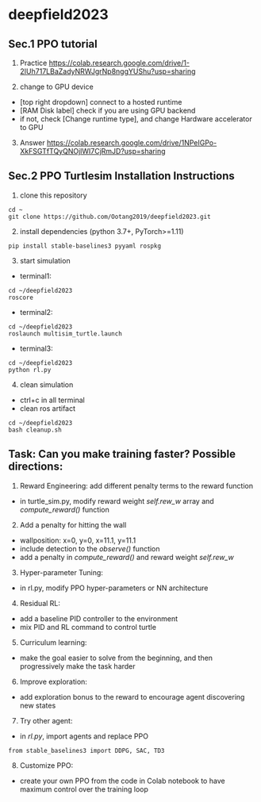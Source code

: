 # deepfield2023

## Sec.1 PPO tutorial
1. Practice
https://colab.research.google.com/drive/1-2IUh717LBaZadyNRWJgrNp8nggYUShu?usp=sharing

2. change to GPU device
- [top right dropdown] connect to a hosted runtime
- [RAM Disk label] check if you are using GPU backend
- if not, check [Change runtime type], and change Hardware accelerator to GPU

3. Answer
https://colab.research.google.com/drive/1NPeIGPo-XkFSGTfTQyQNOjlWI7CjRmJD?usp=sharing


## Sec.2 PPO Turtlesim Installation Instructions
1. clone this repository
```
cd ~
git clone https://github.com/Ootang2019/deepfield2023.git
```

2. install dependencies (python 3.7+, PyTorch>=1.11)
```
pip install stable-baselines3 pyyaml rospkg
```

3. start simulation 
- terminal1:
```
cd ~/deepfield2023
roscore
```
- terminal2:
```
cd ~/deepfield2023
roslaunch multisim_turtle.launch
```
- terminal3:
```
cd ~/deepfield2023
python rl.py
```

4. clean simulation
- ctrl+c in all terminal
- clean ros artifact
```
cd ~/deepfield2023
bash cleanup.sh
```

## Task: Can you make training faster? Possible directions:
1. Reward Engineering: add different penalty terms to the reward function
- in turtle_sim.py, modify reward weight *self.rew_w* array and *compute_reward()* function

2. Add a penalty for hitting the wall
- wallposition: x=0, y=0, x=11.1, y=11.1
- include detection to the *observe()* function
- add a penalty in *compute_reward()* and reward weight *self.rew_w*

3. Hyper-parameter Tuning: 
- in rl.py, modify PPO hyper-parameters or NN architecture

4. Residual RL:
- add a baseline PID controller to the environment
- mix PID and RL command to control turtle

5. Curriculum learning: 
- make the goal easier to solve from the beginning, and then progressively make the task harder

6. Improve exploration:
- add exploration bonus to the reward to encourage agent discovering new states

7. Try other agent:
- in *rl.py*, import agents and replace PPO 
```
from stable_baselines3 import DDPG, SAC, TD3
```

8. Customize PPO:
- create your own PPO from the code in Colab notebook to have maximum control over the training loop
